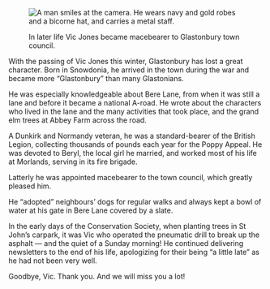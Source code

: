 <figure>
<img src="../vicjones.jpg" alt="A man smiles at the camera. He wears navy and gold robes and a bicorne hat, and carries a metal staff.">
<figcaption>

In later life Vic Jones became macebearer to Glastonbury town council.

</figcaption>
</figure>

With the passing of Vic Jones this winter, Glastonbury has lost a great
character. Born in Snowdonia, he arrived in the town during the war and
became more “Glastonbury” than many Glastonians.

He was especially knowledgeable about Bere Lane, from when it was still
a lane and before it became a national A-road. He wrote about the
characters who lived in the lane and the many activities that took
place, and the grand elm trees at Abbey Farm across the road.

A Dunkirk and Normandy veteran, he was a standard-bearer of the British
Legion, collecting thousands of pounds each year for the Poppy Appeal.
He was devoted to Beryl, the local girl he married, and worked most of
his life at Morlands, serving in its fire brigade.

Latterly he was appointed macebearer to the town council, which greatly
pleased him.

He “adopted” neighbours’ dogs for regular walks and always kept a bowl
of water at his gate in Bere Lane covered by a slate.

In the early days of the Conservation Society, when planting trees in St
John’s carpark, it was Vic who operated the pneumatic drill to break up
the asphalt — and the quiet of a Sunday morning! He continued delivering
newsletters to the end of his life, apologizing for their being “a
little late” as he had not been very well.

Goodbye, Vic. Thank you. And we will miss you a lot!
